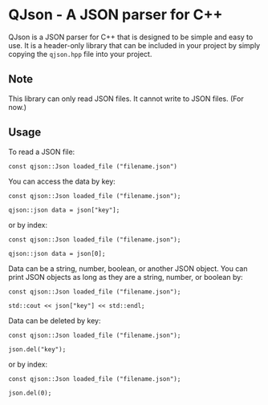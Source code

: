 # QJson - A JSON parser for C++

QJson is a JSON parser for C++ that is designed to be simple and easy to use. It is a header-only library that can be included in your project by simply copying the `qjson.hpp` file into your project.

## Note
This library can only read JSON files. It cannot write to JSON files. (For now.)

## Usage

To read a JSON file:

    const qjson::Json loaded_file ("filename.json")

You can access the data by key:

    const qjson::Json loaded_file ("filename.json");

    qjson::json data = json["key"];

or by index:

    const qjson::Json loaded_file ("filename.json");

    qjson::json data = json[0];

Data can be a string, number, boolean, or another JSON object.
You can print JSON objects as long as they are a string, number, or boolean by:

    const qjson::Json loaded_file ("filename.json");

    std::cout << json["key"] << std::endl;

Data can be deleted by key:

    const qjson::Json loaded_file ("filename.json");

    json.del("key");

or by index:
    
    const qjson::Json loaded_file ("filename.json");
    
    json.del(0);